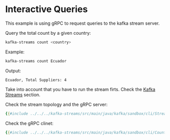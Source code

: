 # Interactive Queries

This example is using gRPC to request queries to the kafka stream server. 

Query the total count by a given country:

```bash
kafka-streams count <country>
```

Example:

```bash
kafka-streams count Ecuador
```

Output:

```
Ecuador, Total Suppliers: 4
```

Take into account that you have to run the stream firts. Check the [Kafka Streams](./streams.md) section.

Check the stream topology and the gRPC server:

```yaml
{{#include ../../../kafka-streams/src/main/java/kafka/sandbox/cli/Streams.java}}
```

Check the gRPC clinet:

```yaml
{{#include ../../../kafka-streams/src/main/java/kafka/sandbox/cli/Count.java}}
```